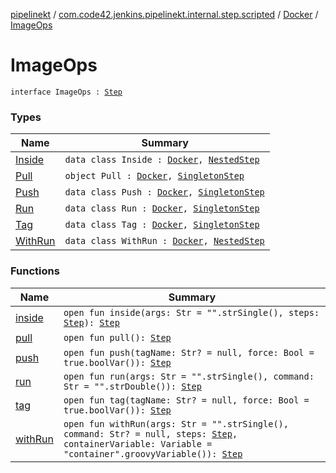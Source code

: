 [pipelinekt](../../../index.md) / [com.code42.jenkins.pipelinekt.internal.step.scripted](../../index.md) / [Docker](../index.md) / [ImageOps](./index.md)

# ImageOps

`interface ImageOps : `[`Step`](../../../com.code42.jenkins.pipelinekt.core.step/-step/index.md)

### Types

| Name | Summary |
|---|---|
| [Inside](-inside/index.md) | `data class Inside : `[`Docker`](../index.md)`, `[`NestedStep`](../../../com.code42.jenkins.pipelinekt.core.step/-nested-step/index.md) |
| [Pull](-pull/index.md) | `object Pull : `[`Docker`](../index.md)`, `[`SingletonStep`](../../../com.code42.jenkins.pipelinekt.core.step/-singleton-step/index.md) |
| [Push](-push/index.md) | `data class Push : `[`Docker`](../index.md)`, `[`SingletonStep`](../../../com.code42.jenkins.pipelinekt.core.step/-singleton-step/index.md) |
| [Run](-run/index.md) | `data class Run : `[`Docker`](../index.md)`, `[`SingletonStep`](../../../com.code42.jenkins.pipelinekt.core.step/-singleton-step/index.md) |
| [Tag](-tag/index.md) | `data class Tag : `[`Docker`](../index.md)`, `[`SingletonStep`](../../../com.code42.jenkins.pipelinekt.core.step/-singleton-step/index.md) |
| [WithRun](-with-run/index.md) | `data class WithRun : `[`Docker`](../index.md)`, `[`NestedStep`](../../../com.code42.jenkins.pipelinekt.core.step/-nested-step/index.md) |

### Functions

| Name | Summary |
|---|---|
| [inside](inside.md) | `open fun inside(args: Str = "".strSingle(), steps: `[`Step`](../../../com.code42.jenkins.pipelinekt.core.step/-step/index.md)`): `[`Step`](../../../com.code42.jenkins.pipelinekt.core.step/-step/index.md) |
| [pull](pull.md) | `open fun pull(): `[`Step`](../../../com.code42.jenkins.pipelinekt.core.step/-step/index.md) |
| [push](push.md) | `open fun push(tagName: Str? = null, force: Bool = true.boolVar()): `[`Step`](../../../com.code42.jenkins.pipelinekt.core.step/-step/index.md) |
| [run](run.md) | `open fun run(args: Str = "".strSingle(), command: Str = "".strDouble()): `[`Step`](../../../com.code42.jenkins.pipelinekt.core.step/-step/index.md) |
| [tag](tag.md) | `open fun tag(tagName: Str? = null, force: Bool = true.boolVar()): `[`Step`](../../../com.code42.jenkins.pipelinekt.core.step/-step/index.md) |
| [withRun](with-run.md) | `open fun withRun(args: Str = "".strSingle(), command: Str? = null, steps: `[`Step`](../../../com.code42.jenkins.pipelinekt.core.step/-step/index.md)`, containerVariable: Variable = "container".groovyVariable()): `[`Step`](../../../com.code42.jenkins.pipelinekt.core.step/-step/index.md) |
